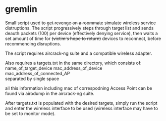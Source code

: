# gremlin

Small script used to <strike>get revenge on a roommate</strike> simulate wireless service distruptions.
The script progressively steps through target list and sends deauth packets (100) per device (effectively
denying service), then waits a set amount of time for <strike>(victim's hope to return)</strike> devices
to reconnect, before recommencing disruptions.

The script requires aircrack-ng suite and a compatible wireless adapter.

Also requires a targets.txt in the same directory, which consists of:
<br>
name_of_target_device mac_address_of_device mac_address_of_connected_AP
<br>
separated by single space

all this information including mac of correspodning Access Point can be found via airodump
in the aircrack-ng suite.

After targets.txt is populated with the desired targets, simply run the script and enter
the wireless interface to be used (wireless interface may have to be set to monitor mode).
